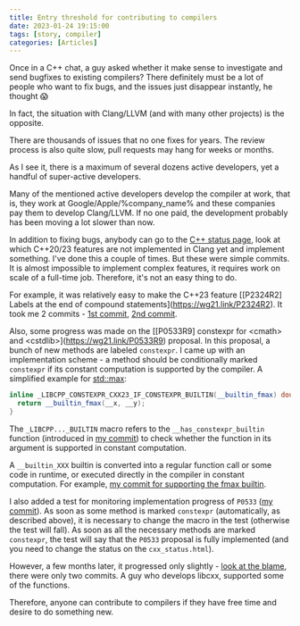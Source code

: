 ```yaml
---
title: Entry threshold for contributing to compilers
date: 2023-01-24 19:15:00
tags: [story, compiler]
categories: [Articles]
---
```


Once in a C++ chat, a guy asked whether it make sense to investigate and send bugfixes to existing compilers?
There definitely must be a lot of people who want to fix bugs, and the issues just disappear instantly, he thought 😱

In fact, the situation with Clang/LLVM (and with many other projects) is the opposite.

There are thousands of issues that no one fixes for years.
The review process is also quite slow,
pull requests may hang for weeks or months.

As I see it, there is a maximum of several dozens active developers, yet a handful of super-active developers.

Many of the mentioned active developers develop the compiler at work,
that is, they work at Google/Apple/%company\_name% and these companies pay them to develop Clang/LLVM.
If no one paid, the development probably has been moving a lot slower than now.

In addition to fixing bugs, anybody can go to the [C++ status page](https://clang.llvm.org/cxx_status.html#cxx20),
look at which C++20/23 features are not implemented in Clang yet and implement something.
I've done this a couple of times.
But these were simple commits.
It is almost impossible to implement complex features, it requires work on scale of a full-time job. Therefore, it's not an easy thing to do.

For example, it was relatively easy to make the C++23 feature
[\[P2324R2] Labels at the end of compound statements](https://wg21.link/P2324R2).
It took me 2 commits - [1st commit](https://reviews.llvm.org/rG510383626fe146e49ae5fa036638e543ce71e5d9),
[2nd commit](https://reviews.llvm.org/rG3285f9a2392fd6bc79241b1e97b124079553e48d).

Also, some progress was made on the
[\[P0533R9] constexpr for \<cmath\> and \<cstdlib\>](https://wg21.link/P0533R9) proposal.
In this proposal, a bunch of new methods are labeled `constexpr`.
I came up with an implementation scheme - a method should be conditionally marked `constexpr` if its constant computation is supported by the compiler.
A simplified example for [std::max](https://en.cppreference.com/w/cpp/numeric/math/fmax):
```c++
inline _LIBCPP_CONSTEXPR_CXX23_IF_CONSTEXPR_BUILTIN(__builtin_fmax) double fmax(double __x, double __y) {
  return __builtin_fmax(__x, __y);
}
```

The `_LIBCPP..._BUILTIN` macro refers to the `__has_constexpr_builtin` function
(introduced in [my commit](https://reviews.llvm.org/rG5b567637e22bfa128514a5a9de7f3296423e8acd))
to check whether the function in its argument is supported in constant computation.

A `__builtin_XXX` builtin is converted into a regular function call or some code in runtime, or executed directly in the compiler in constant computation.
For example, [my commit for supporting the fmax builtin](https://reviews.llvm.org/rG0edff6faa26664772c41fed8d7759bba703f4987).

I also added a test for monitoring implementation progress of `P0533`
([my commit](https://reviews.llvm.org/rGcc2cf8b22b35a9cf87a61bf66c259455185fa6e3)).
As soon as some method is marked `constexpr` (automatically, as described above),
it is necessary to change the macro in the test (otherwise the test will fall).
As soon as all the necessary methods are marked `constexpr`,
the test will say that the `P0533` proposal is fully implemented (and you need to change the status on the `cxx_status.html`).

However, a few months later, it progressed only slightly -
[look at the blame](https://github.com/llvm/llvm-project/blame/c3728d28821e212bd3658261e58e744421668720/libcxx/test/libcxx/numerics/c.math/constexpr-cxx2b-clang.pass.cpp),
there were only two commits. A guy who develops libcxx, supported some of the functions.

Therefore, anyone can contribute to compilers if they have free time and desire to do something new.
